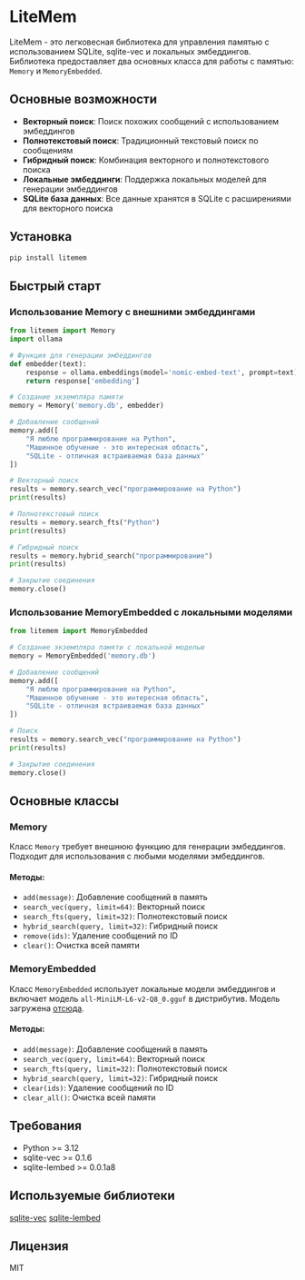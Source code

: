 # LiteMem

LiteMem - это легковесная библиотека для управления памятью с использованием SQLite, sqlite-vec и локальных эмбеддингов. Библиотека предоставляет два основных класса для работы с памятью: `Memory` и `MemoryEmbedded`.

## Основные возможности

- **Векторный поиск**: Поиск похожих сообщений с использованием эмбеддингов
- **Полнотекстовый поиск**: Традиционный текстовый поиск по сообщениям
- **Гибридный поиск**: Комбинация векторного и полнотекстового поиска
- **Локальные эмбеддинги**: Поддержка локальных моделей для генерации эмбеддингов
- **SQLite база данных**: Все данные хранятся в SQLite с расширениями для векторного поиска

## Установка

```bash
pip install litemem
```

## Быстрый старт

### Использование Memory с внешними эмбеддингами

```python
from litemem import Memory
import ollama

# Функция для генерации эмбеддингов
def embedder(text):
    response = ollama.embeddings(model='nomic-embed-text', prompt=text)
    return response['embedding']

# Создание экземпляра памяти
memory = Memory('memory.db', embedder)

# Добавление сообщений
memory.add([
    "Я люблю программирование на Python",
    "Машинное обучение - это интересная область",
    "SQLite - отличная встраиваемая база данных"
])

# Векторный поиск
results = memory.search_vec("программирование на Python")
print(results)

# Полнотекстовый поиск
results = memory.search_fts("Python")
print(results)

# Гибридный поиск
results = memory.hybrid_search("программирование")
print(results)

# Закрытие соединения
memory.close()
```

### Использование MemoryEmbedded с локальными моделями

```python
from litemem import MemoryEmbedded

# Создание экземпляра памяти с локальной моделью
memory = MemoryEmbedded('memory.db')

# Добавление сообщений
memory.add([
    "Я люблю программирование на Python",
    "Машинное обучение - это интересная область",
    "SQLite - отличная встраиваемая база данных"
])

# Поиск
results = memory.search_vec("программирование на Python")
print(results)

# Закрытие соединения
memory.close()
```

## Основные классы

### Memory

Класс `Memory` требует внешнюю функцию для генерации эмбеддингов. Подходит для использования с любыми моделями эмбеддингов.

#### Методы:
- `add(message)`: Добавление сообщений в память
- `search_vec(query, limit=64)`: Векторный поиск
- `search_fts(query, limit=32)`: Полнотекстовый поиск
- `hybrid_search(query, limit=32)`: Гибридный поиск
- `remove(ids)`: Удаление сообщений по ID
- `clear()`: Очистка всей памяти

### MemoryEmbedded

Класс `MemoryEmbedded` использует локальные модели эмбеддингов и включает модель `all-MiniLM-L6-v2-Q8_0.gguf` в дистрибутив. Модель загружена [отсюда](https://huggingface.co/second-state/All-MiniLM-L6-v2-Embedding-GGUF).

#### Методы:
- `add(message)`: Добавление сообщений в память
- `search_vec(query, limit=64)`: Векторный поиск
- `search_fts(query, limit=32)`: Полнотекстовый поиск
- `hybrid_search(query, limit=32)`: Гибридный поиск
- `clear(ids)`: Удаление сообщений по ID
- `clear_all()`: Очистка всей памяти

## Требования

- Python >= 3.12
- sqlite-vec >= 0.1.6
- sqlite-lembed >= 0.0.1a8


## Используемые библиотеки

[sqlite-vec](https://github.com/asg017/sqlite-vec)
[sqlite-lembed](https://github.com/asg017/sqlite-lembed)

## Лицензия

MIT
